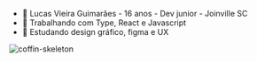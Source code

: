 - 📕 Lucas Vieira Guimarães - 16 anos - Dev junior - Joinville SC
- 📗 Trabalhando com Type, React e Javascript
- 📘 Estudando design gráfico, figma e UX

![coffin-skeleton](https://user-images.githubusercontent.com/83874799/189977129-8c76a46c-c129-4872-9ae4-c4c4fd3bb183.gif)
